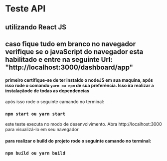 # Teste API
## utilizando React JS

## caso fique tudo em branco no navegador verifique se o javaScript do navegador esta habilitado e entre na seguinte Url: "http://localhost:3000/dashboard/app"

#### primeiro certifique-se de ter instaldo o nodeJS em sua maquina, após isso rode o comando `yarn ou npm` de sua preferência. Isso ira realizar a instalaçãode de todas as dependencias

após isso rode o seguinte camando no terminal:
### `npm start ou yarn start`

este teste executa no modo de desenvolvimento.
Abra http://localhost:3000 para visualizá-lo em seu navegador


#### para realizar o build do projeto rode o seguinte camando no terminal:

### `npm build ou yarn build`


